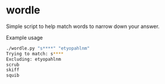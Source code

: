 # wordle

Simple script to help match words to narrow down your answer.

Example usage

```bash
./wordle.py "s****" "etyopahlnm"
Trying to match: s****
Excluding: etyopahlnm
scrub
skiff
squib
```

